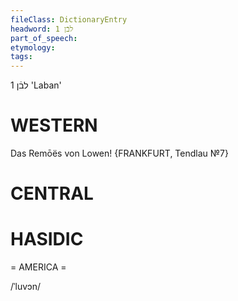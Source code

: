 ```yaml
---
fileClass: DictionaryEntry
headword: לבֿן 1
part_of_speech: 
etymology: 
tags: 
---
```

לבֿן 1
'Laban'

WESTERN
========

Das Remōës von Lowen!
{FRANKFURT, Tendlau №7}

CENTRAL
========

HASIDIC
=======
= AMERICA = 

/ˈluvɔn/